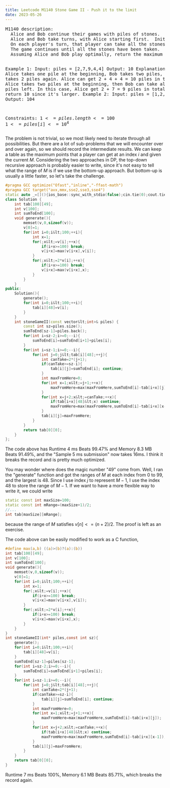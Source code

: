 ```yaml
---
title: Leetcode M1140 Stone Game II - Push it to the limit
date: 2023-05-26
---
```

<script src="https://yjian012.github.io/Yi-blog/scripts.js"></script>
<link rel="stylesheet" href="https://yjian012.github.io/Yi-blog/styles.css">
<pre>
M1140 description:
  Alice and Bob continue their games with piles of stones.  There are a number of piles arranged in a row, and each pile has a positive integer number of stones piles[i].  The objective of the game is to end with the most stones. 
  Alice and Bob take turns, with Alice starting first.  Initially, M = 1.
  On each player's turn, that player can take all the stones in the first X remaining piles, where 1 <= X <= 2M.  Then, we set M = max(M, X).
  The game continues until all the stones have been taken.
  Assuming Alice and Bob play optimally, return the maximum number of stones Alice can get.

Example 1:
  Input: piles = [2,7,9,4,4]
  Output: 10
  Explanation:  If Alice takes one pile at the beginning, Bob takes two piles, then Alice takes 2 piles again. Alice can get 2 + 4 + 4 = 10 piles in total. If Alice takes two piles at the beginning, then Bob can take all three piles left. In this case, Alice get 2 + 7 = 9 piles in total. So we return 10 since it's larger. 
Example 2:
  Input: piles = [1,2,3,4,5,100]
  Output: 104

Constraints:
  $1 <= piles.length <= 100$
  $1 <= piles[i] <= 10^4$
</pre>

The problem is not trivial, so we most likely need to iterate through all possibilities. But there are a lot of sub-problems that we will encounter over and over again, so we should record the intermediate results. We can keep a table as the maximum points that a player can get at an index $i$ and given the current $M$. Considering the two approaches in DP, the top-down recursive approach is probably easier to write, since it's not easy to tell what the range of $M$ is if we use the bottom-up approach. But bottom-up is usually a little faster, so let's take the challenge. 

```cpp
#pragma GCC optimize("Ofast","inline","-ffast-math")
#pragma GCC target("avx,mmx,sse2,sse3,sse4")
static auto _=[](){ios_base::sync_with_stdio(false);cin.tie(0);cout.tie(0);return 0;}();
class Solution {
    int tab[100][49];
    int v[100];
    int sumToEnd[100];
    void generate(){
        memset(v,0,sizeof(v));
        v[0]=1;
        for(int i=0;i&lt;100;++i){
            int x=1;
            for(;x&lt;=v[i];++x){
                if(i+x>=100) break;
                v[i+x]=max(v[i+x],v[i]);
            }
            for(;x&lt;=2*v[i];++x){
                if(i+x>=100) break;
                v[i+x]=max(v[i+x],x);
            }
        }
    }
public:
    Solution(){
        generate();
        for(int i=0;i&lt;100;++i){
            tab[i][48]=v[i];
        }
    }
    int stoneGameII(const vector&lt;int>& piles) {
        const int sz=piles.size();
        sumToEnd[sz-1]=piles.back();
        for(int i=sz-2;i>=0;--i){
            sumToEnd[i]=sumToEnd[i+1]+piles[i];
        }
        for(int i=sz-1;i>=0;--i){
            for(int j=0;j&lt;tab[i][48];++j){
                int canTake=2*(j+1);
                if(canTake>=sz-i){
                    tab[i][j]=sumToEnd[i]; continue;
                }
                int maxFromHere=0;
                for(int x=1;x&lt;=j+1;++x){
                    maxFromHere=max(maxFromHere,sumToEnd[i]-tab[i+x][j]);
                }
                for(int x=j+2;x&lt;=canTake;++x){
                    if(tab[i+x][48]&lt;x) continue;
                    maxFromHere=max(maxFromHere,sumToEnd[i]-tab[i+x][x-1]);
                }
                tab[i][j]=maxFromHere;
            }
        }
        return tab[0][0];
    }
};
```
The code above has Runtime 4 ms Beats 99.47% and Memory 8.3 MB Beats 91.49%, and the "Sample 5 ms submission" now takes 16ms. I think it breaks the record and is pretty much optimized.

You may wonder where does the magic number "49" come from. Well, I ran the "generate" function and got the ranges of $M$ at each index from 0 to 99, and the largest is 48. Since I use index $j$ to represent $M-1$, I use the index 48 to store the range of $M-1$. If we want to have a more flexible way to write it, we could write
```cpp
static const int maxSize=100;
static const int mRange=(maxSize+1)/2;
//...
int tab[maxSize][mRange];
```
because the range of $M$ satisfies $v[n]<=(n+2)/2$. The proof is left as an exercise.

The code above can be easily modified to work as a C function,
```c
#define max(a,b) ((a)>(b)?(a):(b))
int tab[100][49];
int v[100];
int sumToEnd[100];
void generate(){
    memset(v,0,sizeof(v));
    v[0]=1;
    for(int i=0;i&lt;100;++i){
        int x=1;
        for(;x&lt;=v[i];++x){
            if(i+x>=100) break;
            v[i+x]=max(v[i+x],v[i]);
        }
        for(;x&lt;=2*v[i];++x){
            if(i+x>=100) break;
            v[i+x]=max(v[i+x],x);
        }
    }
}
int stoneGameII(int* piles,const int sz){
    generate();
    for(int i=0;i&lt;100;++i){
        tab[i][48]=v[i];
    }
    sumToEnd[sz-1]=piles[sz-1];
    for(int i=sz-2;i>=0;--i){
        sumToEnd[i]=sumToEnd[i+1]+piles[i];
    }
    for(int i=sz-1;i>=0;--i){
        for(int j=0;j&lt;tab[i][48];++j){
            int canTake=2*(j+1);
            if(canTake>=sz-i){
                tab[i][j]=sumToEnd[i]; continue;
            }
            int maxFromHere=0;
            for(int x=1;x&lt;=j+1;++x){
                maxFromHere=max(maxFromHere,sumToEnd[i]-tab[i+x][j]);
            }
            for(int x=j+2;x&lt;=canTake;++x){
                if(tab[i+x][48]&lt;x) continue;
                maxFromHere=max(maxFromHere,sumToEnd[i]-tab[i+x][x-1]);
            }
            tab[i][j]=maxFromHere;
        }
    }
    return tab[0][0];
}
```
Runtime 7 ms Beats 100%, Memory 6.1 MB Beats 85.71%, which breaks the record again.
